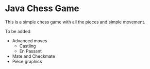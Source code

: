 # Java Chess Game

This is a simple chess game with all the pieces and simple movement.

To be added:
* Advanced moves
  - Castling
  - En Passant
* Mate and Checkmate
* Piece graphics
